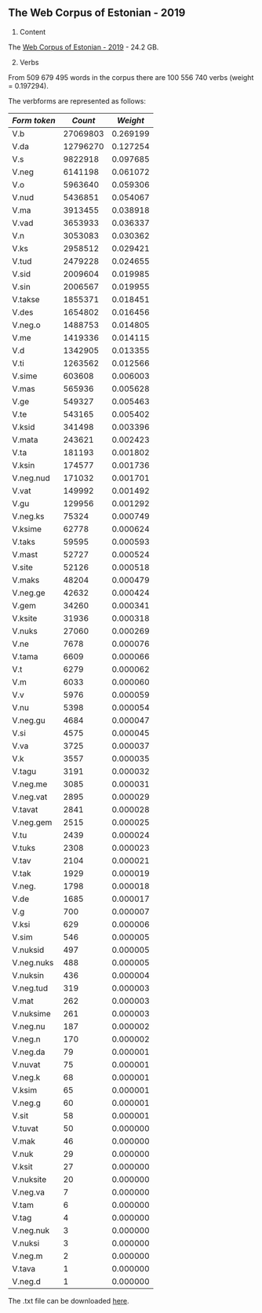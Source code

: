 ## The Web Corpus of Estonian - 2019

1. Content

The [Web Corpus of Estonian - 2019](https://entu.keeleressursid.ee/shared/9942/G3qonxL3kavZ1NGJ79jk7eIamFRkoLZBMkHCc8jVgudimdUDeSZC5XKrn6U0wxhj) - 24.2 GB.

2. Verbs

From 509 679 495 words in the corpus there are 100 556 740 verbs (weight = 0.197294).

The verbforms are represented as follows:

| *Form token* | *Count* | *Weight* |
| --- | --- | --- |
| V.b        | 27069803  | 0.269199    |
| V.da       | 12796270  | 0.127254    |
| V.s        | 9822918   | 0.097685    |
| V.neg      | 6141198   | 0.061072    |
| V.o        | 5963640   | 0.059306    |
| V.nud      | 5436851   | 0.054067    |
| V.ma       | 3913455   | 0.038918    |
| V.vad      | 3653933   | 0.036337    |
| V.n        | 3053083   | 0.030362    |
| V.ks       | 2958512   | 0.029421    |
| V.tud      | 2479228   | 0.024655    |
| V.sid      | 2009604   | 0.019985    |
| V.sin      | 2006567   | 0.019955    |
| V.takse    | 1855371   | 0.018451    |
| V.des      | 1654802   | 0.016456    |
| V.neg.o    | 1488753   | 0.014805    |
| V.me       | 1419336   | 0.014115    |
| V.d        | 1342905   | 0.013355    |
| V.ti       | 1263562   | 0.012566    |
| V.sime     | 603608    | 0.006003    |
| V.mas      | 565936    | 0.005628    |
| V.ge       | 549327    | 0.005463    |
| V.te       | 543165    | 0.005402    |
| V.ksid     | 341498    | 0.003396    |
| V.mata     | 243621    | 0.002423    |
| V.ta       | 181193    | 0.001802    |
| V.ksin     | 174577    | 0.001736    |
| V.neg.nud  | 171032    | 0.001701    |
| V.vat      | 149992    | 0.001492    |
| V.gu       | 129956    | 0.001292    |
| V.neg.ks   | 75324     | 0.000749    |
| V.ksime    | 62778     | 0.000624    |
| V.taks     | 59595     | 0.000593    |
| V.mast     | 52727     | 0.000524    |
| V.site     | 52126     | 0.000518    |
| V.maks     | 48204     | 0.000479    |
| V.neg.ge   | 42632     | 0.000424    |
| V.gem      | 34260     | 0.000341    |
| V.ksite    | 31936     | 0.000318    |
| V.nuks     | 27060     | 0.000269    |
| V.ne       | 7678      | 0.000076    |
| V.tama     | 6609      | 0.000066    |
| V.t        | 6279      | 0.000062    |
| V.m        | 6033      | 0.000060    |
| V.v        | 5976      | 0.000059    |
| V.nu       | 5398      | 0.000054    |
| V.neg.gu   | 4684      | 0.000047    |
| V.si       | 4575      | 0.000045    |
| V.va       | 3725      | 0.000037    |
| V.k        | 3557      | 0.000035    |
| V.tagu     | 3191      | 0.000032    |
| V.neg.me   | 3085      | 0.000031    |
| V.neg.vat  | 2895      | 0.000029    |
| V.tavat    | 2841      | 0.000028    |
| V.neg.gem  | 2515      | 0.000025    |
| V.tu       | 2439      | 0.000024    |
| V.tuks     | 2308      | 0.000023    |
| V.tav      | 2104      | 0.000021    |
| V.tak      | 1929      | 0.000019    |
| V.neg.     | 1798      | 0.000018    |
| V.de       | 1685      | 0.000017    |
| V.g        | 700       | 0.000007    |
| V.ksi      | 629       | 0.000006    |
| V.sim      | 546       | 0.000005    |
| V.nuksid   | 497       | 0.000005    |
| V.neg.nuks | 488       | 0.000005    |
| V.nuksin   | 436       | 0.000004    |
| V.neg.tud  | 319       | 0.000003    |
| V.mat      | 262       | 0.000003    |
| V.nuksime  | 261       | 0.000003    |
| V.neg.nu   | 187       | 0.000002    |
| V.neg.n    | 170       | 0.000002    |
| V.neg.da   | 79        | 0.000001    |
| V.nuvat    | 75        | 0.000001    |
| V.neg.k    | 68        | 0.000001    |
| V.ksim     | 65        | 0.000001    |
| V.neg.g    | 60        | 0.000001    |
| V.sit      | 58        | 0.000001    |
| V.tuvat    | 50        | 0.000000    |
| V.mak      | 46        | 0.000000    |
| V.nuk      | 29        | 0.000000    |
| V.ksit     | 27        | 0.000000    |
| V.nuksite  | 20        | 0.000000    |
| V.neg.va   | 7         | 0.000000    |
| V.tam      | 6         | 0.000000    |
| V.tag      | 4         | 0.000000    |
| V.neg.nuk  | 3         | 0.000000    |
| V.nuksi    | 3         | 0.000000    |
| V.neg.m    | 2         | 0.000000    |
| V.tava     | 1         | 0.000000    |
| V.neg.d    | 1         | 0.000000    |



The .txt file can be downloaded [here](https://github.com/ahtokiil/ids_2023/blob/main/verb_tokens_web_2019_291123.txt).
